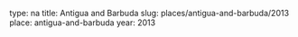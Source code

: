 type: na
title: Antigua and Barbuda
slug: places/antigua-and-barbuda/2013
place: antigua-and-barbuda
year: 2013
